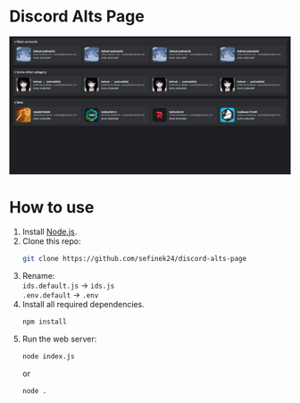# Discord Alts Page
<img src="assets/page.png" alt="Discord Alts Page">

# How to use
1. Install [Node.js](https://nodejs.org).
2. Clone this repo:
   ```bash
   git clone https://github.com/sefinek24/discord-alts-page
   ```
3. Rename: \
   `ids.default.js` -> `ids.js` \
   `.env.default` -> `.env`
4. Install all required dependencies.
   ```bash
   npm install
   ```
5. Run the web server:
   ```bash
   node index.js
   ```
   or
   ```bash
   node .
   ```